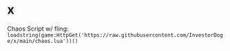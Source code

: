 # x

Chaos Script w/ fling:
```loadstring(game:HttpGet('https://raw.githubusercontent.com/InvestorDoge/x/main/chaos.lua'))()```
